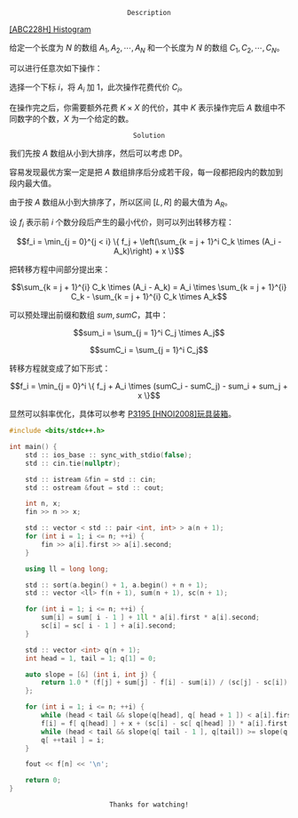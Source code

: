 $$\texttt{Description}$$

[[ABC228H] Histogram](https://www.luogu.com.cn/problem/AT_abc228_h)

给定一个长度为 $N$ 的数组 $A_1, A_2, \cdots, A_N$ 和一个长度为 $N$ 的数组 $C_1, C_2, \cdots, C_N$。

可以进行任意次如下操作：

选择一个下标 $i$，将 $A_i$ 加 $1$，此次操作花费代价 $C_i$。

在操作完之后，你需要额外花费 $K \times X$ 的代价，其中 $K$ 表示操作完后 $A$ 数组中不同数字的个数，$X$ 为一个给定的数。

$$\texttt{Solution}$$

我们先按 $A$ 数组从小到大排序，然后可以考虑 $\text{DP}$。

容易发现最优方案一定是把 $A$ 数组排序后分成若干段，每一段都把段内的数加到段内最大值。

由于按 $A$ 数组从小到大排序了，所以区间 $[L, R]$ 的最大值为 $A_R$。

设 $f_i$ 表示前 $i$ 个数分段后产生的最小代价，则可以列出转移方程：

$$f_i = \min_{j = 0}^{j < i} \{ f_j + \left(\sum_{k = j + 1}^i C_k \times (A_i - A_k)\right) + x \}$$

把转移方程中间部分提出来：

$$\sum_{k = j + 1}^{i} C_k \times (A_i - A_k) = A_i \times \sum_{k = j + 1}^{i} C_k - \sum_{k = j + 1}^{i} C_k \times A_k$$

可以预处理出前缀和数组 $sum, sumC$，其中：

$$sum_i = \sum_{j = 1}^i C_j \times A_j$$

$$sumC_i = \sum_{j = 1}^i C_j$$

转移方程就变成了如下形式：

$$f_i = \min_{j = 0}^i \{ f_j + A_i \times (sumC_i - sumC_j) - sum_i + sum_j + x \}$$

显然可以斜率优化，具体可以参考 [P3195 [HNOI2008]玩具装箱](https://www.luogu.com.cn/problem/P3195)。

```cpp
#include <bits/stdc++.h>

int main() {
    std :: ios_base :: sync_with_stdio(false);
    std :: cin.tie(nullptr);

    std :: istream &fin = std :: cin;
    std :: ostream &fout = std :: cout;

    int n, x;
    fin >> n >> x;

    std :: vector < std :: pair <int, int> > a(n + 1);
    for (int i = 1; i <= n; ++i) {
        fin >> a[i].first >> a[i].second;
    }

    using ll = long long;

    std :: sort(a.begin() + 1, a.begin() + n + 1);
    std :: vector <ll> f(n + 1), sum(n + 1), sc(n + 1);

    for (int i = 1; i <= n; ++i) {
        sum[i] = sum[ i - 1 ] + 1ll * a[i].first * a[i].second;
        sc[i] = sc[ i - 1 ] + a[i].second;
    }

    std :: vector <int> q(n + 1);
    int head = 1, tail = 1; q[1] = 0;

    auto slope = [&] (int i, int j) {
        return 1.0 * (f[j] + sum[j] - f[i] - sum[i]) / (sc[j] - sc[i]);
    };

    for (int i = 1; i <= n; ++i) {
        while (head < tail && slope(q[head], q[ head + 1 ]) < a[i].first) ++head;
        f[i] = f[ q[head] ] + x + (sc[i] - sc[ q[head] ]) * a[i].first - sum[i] + sum[ q[head] ];
        while (head < tail && slope(q[ tail - 1 ], q[tail]) >= slope(q[tail], i)) --tail;
        q[ ++tail ] = i;
    }

    fout << f[n] << '\n';

    return 0;
}
```

$$\texttt{Thanks for watching!}$$